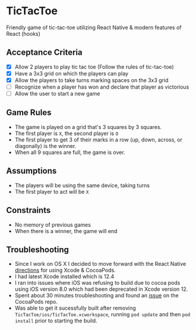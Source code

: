 # TicTacToe

Friendly game of tic-tac-toe utilizing React Native & modern features of React (hooks)

## Acceptance Criteria

- [x] Allow 2 players to play tic tac toe (Follow the rules of tic-tac-toe)
- [x] Have a 3x3 grid on which the players can play
- [x] Allow the players to take turns marking spaces on the 3x3 grid
- [ ] Recognize when a player has won and declare that player as victorious
- [ ] Allow the user to start a new game

## Game Rules

- The game is played on a grid that's 3 squares by 3 squares.
- The first player is `X`, the second player is `O`
- The first player to get 3 of their marks in a row (up, down, across, or diagonally) is the winner.
- When all 9 squares are full, the game is over.

## Assumptions

- The players will be using the same device, taking turns
- The first player to act will be `X`

## Constraints

- No memory of previous games
- When there is a winner, the game will end

## Troubleshooting

- Since I work on OS X I decided to move forward with the React Native [directions](https://reactnative.dev/docs/environment-setup) for using Xcode & CocoaPods.
- I had latest Xcode installed which is 12.4
- I ran into issues where iOS was refusing to build due to cocoa pods using iOS version 8.0 which had been deprecated in Xcode version 12.
- Spent about 30 minutes troubleshooting and found an [issue](https://github.com/CocoaPods/CocoaPods/issues/9884) on the CocoaPods repo.
- Was able to get it sucessfully built after removing `TicTacToe/ios/TicTacToe.xcworkspace`, running `pod update` and then `pod install` prior to starting the build.
